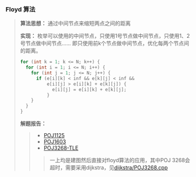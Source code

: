 ### Floyd 算法

> **算法思想：** 通过中间节点来缩短两点之间的距离
>
> **实现：** 枚举可以使用的中间节点，只使用1号节点做中间节点，只使用1、2号节点做中间节点...... 即只使用前k个节点做中间节点，优化每两个节点间的距离。
>
> ```c++
> for (int k = 1; k <= N; k++) {
>   for (int i = 1; i <= N; i++) {
>     for (int j = 1; j <= N; j++) {
>       if (e[i][k] < inf && e[k][j] < inf && 
>           e[i][j] > e[i][k] + e[k][j]) {
>             e[i][j] = e[i][k] + e[k][j];
>           }
>     }
>   }
> }
> ```
>
> **解题报告：** 
>
> > - [POJ1125](https://github.com/shuyuFranky/coding/blob/master/floyd/POJ1125.cpp)
> > - [POJ1603](https://github.com/shuyuFranky/coding/blob/master/floyd/POJ1603.cpp)
> > - [POJ3268-TLE](https://github.com/shuyuFranky/coding/blob/master/floyd/POJ3268-TLE.cpp)
> >
> > > 一上均是建图然后直接对floyd算法的应用，其中POJ 3268会超时，需要采用dijkstra，见[dijkstra/POJ3268.cpp](https://github.com/shuyuFranky/coding/blob/master/dijkstra/POJ3268.cpp)
